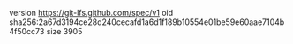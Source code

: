 version https://git-lfs.github.com/spec/v1
oid sha256:2a67d3194ce28d240cecafd1a6d1f189b10554e01be59e60aae7104b4f50cc73
size 3905
